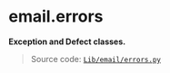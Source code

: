 # email.errors

**Exception and Defect classes.**

> Source code: [`Lib/email/errors.py`](https://github.com/python/cpython/tree/3.11/Lib/email/errors.py)